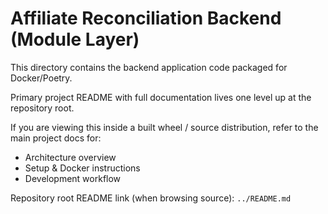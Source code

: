 # Affiliate Reconciliation Backend (Module Layer)

This directory contains the backend application code packaged for Docker/Poetry.

Primary project README with full documentation lives one level up at the repository root.

If you are viewing this inside a built wheel / source distribution, refer to the main project docs for:
- Architecture overview
- Setup & Docker instructions
- Development workflow

Repository root README link (when browsing source): `../README.md`
